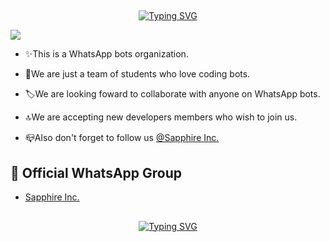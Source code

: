 ## <!-- Typing SVG -->
<p align="center">
    <a href="https://git.io/J0hKr">
        <img
        src="https://readme-typing-svg.herokuapp.com?font=caveat&size=25&color=279C41&lines=Konichiwa....;Yokoso+waka+waka+tomodachi;Welcome+to+Sapphire+Inc."
            alt="Typing SVG"
        />
    </a>
</p>
<img align="center" height="auto" src="https://www.infrastructurenews.co.nz/wp-content/uploads/2021/10/Ciphire-Technology-Explained-1024x574.jpeg"/>
</p>

- ✨This is a WhatsApp bots organization.

- 👥We are just a team of students who love coding bots.

- 🏷We are looking foward to collaborate with anyone on WhatsApp bots.

- 🔝We are accepting new developers members who wish to join us.

- 📪Also don't forget to follow us [@Sapphire Inc.](https://github.com/Sapphire2022)

## 🔰 Official WhatsApp Group
- [Sapphire Inc.](https://chat.whatsapp.com/D1M6zr0tF7v2N30HfEJPdp)

## <!-- Typing SVG -->
<p align="center">
    <a href="https://git.io/J0hKr">
        <img
        src="https://readme-typing-svg.herokuapp.com?font=caveat&size=25&color=279C41&lines=Thanks+for+visiting+our+organization...;Don't+forget+to+follow+us....;See+yah"
            alt="Typing SVG"

</p>

